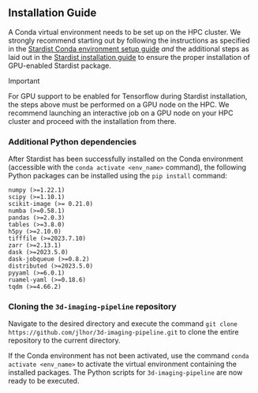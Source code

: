 ## Installation Guide

A Conda virtual environment needs to be set up on the HPC cluster. We strongly recommend starting out by following the instructions as specified in the [Stardist Conda environment setup guide](https://github.com/CSBDeep/CSBDeep/tree/main/extras#conda-environment) *and* the additional steps as laid out in the [Stardist installation guide](https://github.com/stardist/stardist?tab=readme-ov-file#installation) to ensure the proper installation of GPU-enabled Stardist package.

> [!IMPORTANT]
> For GPU support to be enabled for Tensorflow during Stardist installation, the steps above must be performed on a GPU node on the HPC. We recommend launching an interactive job on a GPU node on your HPC cluster and proceed with the installation from there.

### Additional Python dependencies

After Stardist has been successfully installed on the Conda environment (accessible with the `conda activate <env_name>` command), the following Python packages can be installed using the `pip install` command:

```
numpy (>=1.22.1)
scipy (>=1.10.1)
scikit-image (>= 0.21.0)
numba (>=0.58.1)
pandas (>=2.0.3)
tables (>=3.8.0)
h5py (>=2.10.0)
tifffile (>=2023.7.10)
zarr (>=2.13.1)
dask (>=2023.5.0)
dask-jobqueue (>=0.8.2)
distributed (>=2023.5.0)
pyyaml (>=6.0.1)
ruamel-yaml (>=0.18.6)
tqdm (>=4.66.2)
```

### Cloning the `3d-imaging-pipeline` repository

Navigate to the desired directory and execute the command `git clone https://github.com/jlhor/3d-imaging-pipeline.git` to clone the entire repository to the current directory.

If the Conda environment has not been activated, use the command `conda activate <env_name>` to activate the virtual environment containing the installed packages. The Python scripts for `3d-imaging-pipeline` are now ready to be executed.

